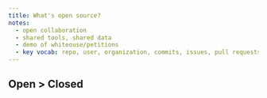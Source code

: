 ```yaml
---
title: What's open source?
notes:
  - open collaboration
  - shared tools, shared data
  - demo of whiteouse/petitions
  - key vocab: repo, user, organization, commits, issues, pull requests, forks, branches
---
```


## Open > Closed

